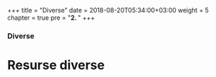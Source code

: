 +++
title = "Diverse"
date = 2018-08-20T05:34:00+03:00
weight = 5
chapter = true
pre = "<b>2. </b>"
+++

### Diverse

# Resurse diverse